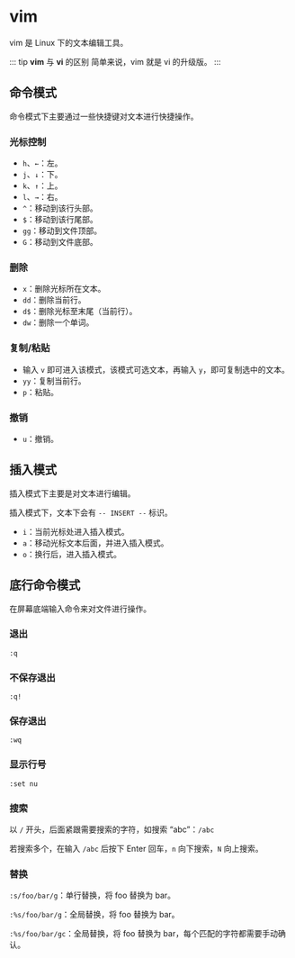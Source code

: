 # vim

vim 是 Linux 下的文本编辑工具。

::: tip **vim** 与 **vi** 的区别
简单来说，vim 就是 vi 的升级版。
:::

## 命令模式

命令模式下主要通过一些快捷键对文本进行快捷操作。

### 光标控制

- `h`、`←`：左。
- `j`、`↓`：下。
- `k`、`↑`：上。
- `l`、`→`：右。
- `^`：移动到该行头部。
- `$`：移动到该行尾部。
- `gg`：移动到文件顶部。
- `G`：移动到文件底部。

### 删除

- `x`：删除光标所在文本。
- `dd`：删除当前行。
- `d$`：删除光标至末尾（当前行）。
- `dw`：删除一个单词。

### 复制/粘贴

- 输入 `v` 即可进入该模式，该模式可选文本，再输入 `y`，即可复制选中的文本。
- `yy`：复制当前行。
- `p`：粘贴。

### 撤销

- `u`：撤销。

## 插入模式

插入模式下主要是对文本进行编辑。

插入模式下，文本下会有 `-- INSERT --` 标识。

- `i`：当前光标处进入插入模式。
- `a`：移动光标文本后面，并进入插入模式。
- `o`：换行后，进入插入模式。

## 底行命令模式

在屏幕底端输入命令来对文件进行操作。

### 退出

`:q`

### 不保存退出

`:q!`

### 保存退出

`:wq`

### 显示行号

`:set nu`

### 搜索

以 `/` 开头，后面紧跟需要搜索的字符，如搜索 “abc”：`/abc`

若搜索多个，在输入 `/abc` 后按下 Enter 回车，`n` 向下搜索，`N` 向上搜索。

### 替换

`:s/foo/bar/g`：单行替换，将 foo 替换为 bar。

`:%s/foo/bar/g`：全局替换，将 foo 替换为 bar。

`:%s/foo/bar/gc`：全局替换，将 foo 替换为 bar，每个匹配的字符都需要手动确认。
